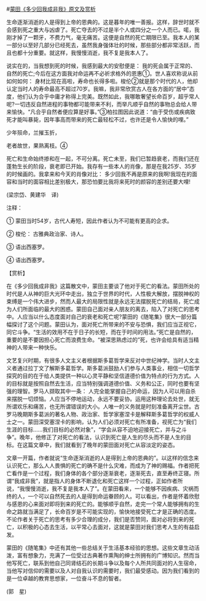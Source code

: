 #[蒙田《多少回我成非我》原文及赏析](https://www.vrrw.net/wx/12087.html)

生命逐渐消逝的人是得到上帝的恩典的。这是暮年的唯一善报。这样，辞世时就不会感到死之重大与凶虐了。死亡夺去的不过是半个人或四分之一个人而已。喏，我刚才掉了一颗牙，不费力气，毫无痛苦。这便是自然的死亡期限已至。我本人的某一部分以至好几部分已经死去，虽然我身强体壮的时候，那些部分都非常活跃，而且也都十分重要。就这样，我慢慢消逝，我不复是我本人了。

说实在的，当我想到死的时候，我感到最大的安慰便是： 我的死会属于正常的、自然的死亡;今后在这方面我对命运再不必祈求格外的恩惠①。世人喜欢称说从前如何如何： 身材比现在高啦，寿命也长得多啦。梭伦②就是那个时代的人，他却认定当时人的寿命最高不超过70岁。我嘛，我非常欣赏古人在各方面的“居中”态度，他们认为合乎中庸才称得上完美。既然如此，我哪敢奢望长命百岁，超乎常人呢?一切违反自然进程的事物都可能带来不利，而举凡顺乎自然的事物总会给人带来愉快。“凡合乎自然者便应算是好事。”③柏拉图因此说道：“由于受伤或疾病致死才能叫暴毙，因年事高而带来的死亡最轻松不过，也许还是令人愉快的哩。”

少年殒命，兰摧玉折，

老者故世，果熟离枝。④

死亡和生命始终掺和在一起，不可分离。死亡未至，我们已暂趋衰老，而我们还在蓬勃生长的阶段，衰老即已开始。我存有一些本人的肖像，那是在我25岁、35岁的时候画的。我拿来和今天的肖像对比： 多少回我不再是原来的我啊!我现在的面容和当时的面容相比差别极大，那恐怕要比我将来死时的颜容的差别还要大哩!

(梁宗岱、黄建华　译)

注释：

① 蒙田当时54岁，古代人寿短，因此作者认为不可能有更高的企求。

② 梭伦： 古雅典政治家、诗人。

③ 语出西塞罗。

④ 语出西塞罗。



【赏析】

在《多少回我成非我》这篇散文中，蒙田主要谈了他对于死亡的看法。蒙田所处的时代是人从神的巨大光环中走出，独立于世界的时代，人性极大解放，摆脱神权的束缚是一个伟大进步，然而人最大的局限性就是永远无法摆脱死亡的结局，死亡成为人们所面临的最大的困惑。蒙田自己面对亲人朋友的离去，陷入了对死亡的思考中。人应当以什么态度面对自己的衰老和死亡呢?蒙田的《随笔集》很大一部分篇幅探讨了这个问题。蒙田认为，面对死亡所带来的不安与恐惧，我们应当正视它，同它斗争。“生活的效用不在于日子的长短，而在于时间的用法。”死亡是自然的，重要的是不要因担心死亡而浪费生命。“被深思熟虑过的”死，也许会给具有适当精神的人带来一种快乐。

文艺复兴时期，有很多人文主义者根据斯多葛哲学来反对中世纪神学。当时人文主义者通过拉丁文了解斯多葛哲学。斯多葛派鼓励人们参与人类事业，相信一切哲学探究的目的在于给人类提供一种以心灵平静和坚信道德价值为特点的行为方式。人的目标就是按照自然去生活，应当特别强调道德价值、义务和公正，同时也要有坚强的理智。罗马人撷取其中一条： 人完全能掌握自己的命运，因为人可以用自杀来摆脱一切烦恼。人应当不停地运动，永远不要妥协。运用这种理论去处世，就无所谓欢乐和痛苦，也无所谓错误的大小。人唯一的义务就是时刻准备离开尘世。古罗马晚期斯多葛派的著名人物、政治家、哲学家塞涅卡是解释斯多葛哲学的权威人士之一。蒙田深受塞涅卡的影响，认为人们必须对死亡有所准备，视死亡为“我们生涯的目标……我们目标的必然对象”，“学会从容不迫地迎接死亡，并与之斗争”。晚年，他修正了对死亡的看法，认识到死亡是人生的尽头而不是人生的目标。在这篇文章中，我们就看到了晚年的蒙田面对死亡从容淡定的姿态。

文章一开篇，作者就说“生命逐渐消逝的人是得到上帝的恩典的”。以这样的信念来认识死亡，那么人人畏惧的死亡的确不是什么灾难，而成为了神的赐福。作者把死亡看作是一个过程，我们身体的各个部分逐渐衰老，逐渐死去，直至寿终正寝。所谓“我成非我”，就是指人的身体不断退化和死亡这样一个过程，正如作者所说，“我慢慢消逝，我不复是我本人了”。在蒙田看来，一个能够不因疾病、灾祸而终的人，一个可以自然死去的人是得到命运眷顾的人。可以看出，作者是怀着欣慰与感恩的心来面对即将到来的死亡的。能够顺乎自然，走完一个常人能够拥有的生命之路就当满足了，长命百岁是不可能实现的，愉快地接受死亡才是正确的态度。不论作者关于死亡的思考有多少合理的成分，我们是否赞同，面对必将到来的死亡，以积极的心态去生活，以平常心去面对，这就是蒙田对我们思考人生的有益启发。

蒙田的《随笔集》中还有其他一些总结关于生活基本经验的思想。这些文章生动活泼，富有想象力，充满了一位受过古典著作熏陶的绅士所拥有的广博知识。然而当他写死亡，联系到他自己同肾结石的长期斗争以及每个人所共同面对的人生宿命，当他写对信仰的需要以及人对自我认识的需要时，我们最受感动。因为我们看到的是一位卓越的教育思想家，一位奋斗不息的智者。

(郭　星)

